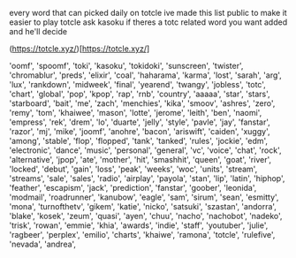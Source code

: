 every word that can picked daily on totcle
ive made this list public to make it easier to play totcle
ask kasoku if theres a totc related word you want added and he'll decide

(https://totcle.xyz/)[https://totcle.xyz/]

  'oomf',
  'spoomf',
  'toki',
  'kasoku',
  'tokidoki',
  'sunscreen',
  'twister',
  'chromablur',
  'preds',
  'elixir',
  'coal',
  'haharama',
  'karma',
  'lost',
  'sarah',
  'arg',
  'lux',
  'rankdown',
  'midweek',
  'final',
  'yearend',
  'twangy',
  'jobless',
  'totc',
  'chart',
  'global',
  'pop',
  'kpop',
  'rap',
  'rnb',
  'country',
  'aaaaa',
  'star',
  'stars',
  'starboard',
  'bait',
  'me',
  'zach',
  'menchies',
  'kika',
  'smoov',
  'ashres',
  'zero',
  'remy',
  'tom',
  'khaiwee',
  'mason',
  'lotte',
  'jerome',
  'leith',
  'ben',
  'naomi',
  'empress',
  'rek',
  'drem',
  'lo',
  'duarte',
  'jelly',
  'style',
  'pavle',
  'jay',
  'fanstar',
  'razor',
  'mj',
  'mike',
  'joomf',
  'anohre',
  'bacon',
  'ariswift',
  'caiden',
  'xuggy',
  'among',
  'stable',
  'flop',
  'flopped',
  'tank',
  'tanked',
  'rules',
  'jockie',
  'edm',
  'electronic',
  'dance',
  'music',
  'personal',
  'general',
  'vc',
  'voice',
  'chat',
  'rock',
  'alternative',
  'jpop',
  'ate',
  'mother',
  'hit',
  'smashhit',
  'queen',
  'goat',
  'river',
  'locked',
  'debut',
  'gain',
  'loss',
  'peak',
  'weeks',
  'woc',
  'units',
  'stream',
  'streams',
  'sale',
  'sales',
  'radio',
  'airplay',
  'payola',
  'stan',
  'lip',
  'latin',
  'hiphop',
  'feather',
  'escapism',
  'jack',
  'prediction',
  'fanstar',
  'goober',
  'leonida',
  'modmail',
  'roadrunner',
  'kanubow',
  'eagle',
  'sam',
  'sirum',
  'sean',
  'esmitty',
  'mona',
  'turnofthetv',
  'gikem',
  'katie',
  'nicko',
  'satsuki',
  'szastan',
  'andorra',
  'blake',
  'kosek',
  'zeum',
  'quasi',
  'ayen',
  'chuu',
  'nacho',
  'nachobot',
  'nadeko',
  'trisk',
  'rowan',
  'emmie',
  'khia',
  'awards',
  'indie',
  'staff',
  'youtuber',
  'julie',
  'ragbeer',
  'perplex',
  'emilio',
  'charts',
  'khaiwe',
  'ramona',
  'totcle',
  'rulefive',
  'nevada',
  'andrea',
